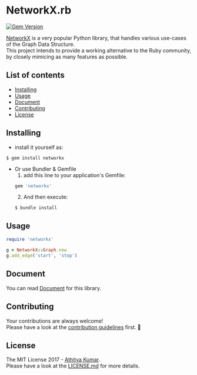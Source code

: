 # NetworkX.rb

[![Gem Version](https://badge.fury.io/rb/networkx.svg)](https://badge.fury.io/rb/networkx)

[NetworkX](https://networkx.github.io/) is a very popular Python library, that handles various use-cases of the Graph Data Structure.  
This project intends to provide a working alternative to the Ruby community, by closely mimicing as many features as possible. 

## List of contents

- [Installing](#installing)
- [Usage](#Usage)
- [Document](#document)
- [Contributing](#contributing)
- [License](#license)

## Installing

- install it yourself as:
```console
$ gem install networkx
```


- Or use Bundler & Gemfile
  1. add this line to your application's Gemfile:
  ```ruby
  gem 'networkx'
  ```
  2. And then execute:
  ```console
  $ bundle install
  ```

## Usage

```ruby
require 'networkx'

g = NetworkX::Graph.new
g.add_edge('start', 'stop')
``` 

## Document

You can read [Document](https://SciRuby.github.io/networkx.rb/) for this library.

## Contributing

Your contributions are always welcome!  
Please have a look at the [contribution guidelines](.github/CONTRIBUTING.md) first. :tada:

## License

The MIT License 2017 - [Athitya Kumar](https://github.com/athityakumar).   
Please have a look at the [LICENSE.md](LICENSE.md) for more details.
